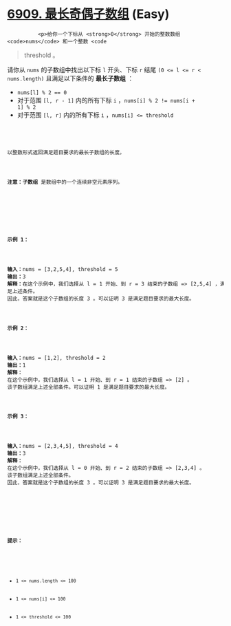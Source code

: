 # [6909. 最长奇偶子数组][link] (Easy)

[link]: https://leetcode.cn/contest/weekly-contest-352/problems/longest-even-odd-subarray-with-threshold/


              <p>给你一个下标从 <strong>0</strong> 开始的整数数组 <code>nums</code> 和一个整数 <code
>threshold</code> 。</p>

<p>请你从 <code>nums</code> 的子数组中找出以下标 <code>l</code> 开头、下标 <code>r</code> 结尾 <code
>(0 &lt;= l &lt;= r &lt; nums.length)</code> 且满足以下条件的 <strong>最长子数组</strong> ：</p>

<ul>
    <li><code>nums[l] % 2 == 0</code></li>
    <li>对于范围 <code>[l, r - 1]</code> 内的所有下标 <code>i</code> ，<code>nums[i] % 2 != nums[i +
1] % 2</code></li>
    <li>对于范围 <code>[l, r]</code> 内的所有下标 <code>i</code> ，<code>nums[i] &lt;= threshold</co
de></li>
</ul>

<p>以整数形式返回满足题目要求的最长子数组的长度。</p>

<p><strong>注意：子数组</strong> 是数组中的一个连续非空元素序列。</p>

<p> </p>

<p><strong>示例 1：</strong></p>

<pre><strong>输入：</strong>nums = [3,2,5,4], threshold = 5
<strong>输出：</strong>3
<strong>解释：</strong>在这个示例中，我们选择从 l = 1 开始、到 r = 3 结束的子数组 =&gt; [2,5,4] ，满
足上述条件。
因此，答案就是这个子数组的长度 3 。可以证明 3 是满足题目要求的最大长度。</pre>

<p><strong>示例 2：</strong></p>

<pre><strong>输入：</strong>nums = [1,2], threshold = 2
<strong>输出：</strong>1
<strong>解释：</strong>
在这个示例中，我们选择从 l = 1 开始、到 r = 1 结束的子数组 =&gt; [2] 。
该子数组满足上述全部条件。可以证明 1 是满足题目要求的最大长度。
</pre>

<p><strong>示例 3：</strong></p>

<pre><strong>输入：</strong>nums = [2,3,4,5], threshold = 4
<strong>输出：</strong>3
<strong>解释：</strong>
在这个示例中，我们选择从 l = 0 开始、到 r = 2 结束的子数组 =&gt; [2,3,4] 。 
该子数组满足上述全部条件。
因此，答案就是这个子数组的长度 3 。可以证明 3 是满足题目要求的最大长度。</pre>

<p> </p>

<p><strong>提示：</strong></p>

<ul>
    <li><code>1 &lt;= nums.length &lt;= 100 </code></li>
    <li><code>1 &lt;= nums[i] &lt;= 100 </code></li>
    <li><code>1 &lt;= threshold &lt;= 100</code></li>
</ul>

            
